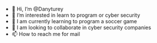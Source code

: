 - 👋 Hi, I’m @Danyturey
- 👀 I’m interested in  learn to program or cyber security
- 🌱 I am currently learning to program a soccer game 
- 💞️ I am looking to collaborate in cyber security companies
- 📫 How to reach me for mail 

<!---
Danyturey/Danyturey is a ✨ special ✨ repository because its `README.md` (this file) appears on your GitHub profile.
You can click the Preview link to take a look at your changes.
--->
